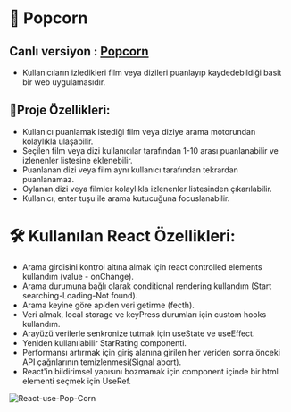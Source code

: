 # 🍿 Popcorn
## Canlı versiyon : <a href="https://popcorn-movie-review.netlify.app/">Popcorn</a>
- Kullanıcıların izledikleri film veya dizileri puanlayıp kaydedebildiği basit bir web uygulamasıdır.

## 📝Proje Özellikleri:

- Kullanıcı puanlamak istediği film veya diziye arama motorundan kolaylıkla ulaşabilir.
- Seçilen film veya dizi kullanıcılar tarafından 1-10 arası puanlanabilir ve izlenenler listesine eklenebilir.
- Puanlanan dizi veya film aynı kullanıcı tarafından tekrardan puanlanamaz.
- Oylanan dizi veya filmler kolaylıkla izlenenler listesinden çıkarılabilir.
- Kullanıcı, enter tuşu ile arama kutucuğuna focuslanabilir.

# 🛠 Kullanılan React Özellikleri:

- Arama girdisini kontrol altına almak için react controlled elements kullandım (value -  onChange).
- Arama durumuna bağlı olarak conditional rendering kullandım (Start searching-Loading-Not found).
- Arama keyine göre apiden veri getirme (fecth).
- Veri almak, local storage ve keyPress durumları için custom hooks kullandım.
- Arayüzü verilerle senkronize tutmak için useState ve useEffect.
- Yeniden kullanılabilir StarRating componenti.
- Performansı artırmak için giriş alanına girilen her veriden sonra önceki API çağrılarının temizlenmesi(Signal abort).
- React'in bildirimsel yapısını bozmamak için component içinde bir html elementi seçmek için UseRef.

![React-use-Pop-Corn](public/usePopCorn.gif)
